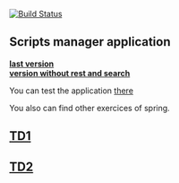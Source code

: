 [![Build Status](https://travis-ci.org/<username>/<reponame>.svg?branch=master)](https://travis-ci.org/<username>/<reponame>)


## Scripts manager application
<b><a href ="https://github.com/quentinfon/Springboot.tds/tree/td6">last version</a></b><br>
<b><a href ="https://github.com/quentinfon/Springboot.tds/tree/td6">version without rest and search</a></b><br>

You can test the application <a href ="https://github.com/quentinfon/Springboot.tds/tree/td6">there</a>

You also can find other exercices of spring.

## <a href ="https://github.com/quentinfon/Springboot.tds/tree/td1">TD1</a>
## <a href ="https://github.com/quentinfon/Springboot.tds/tree/td2">TD2</a>
